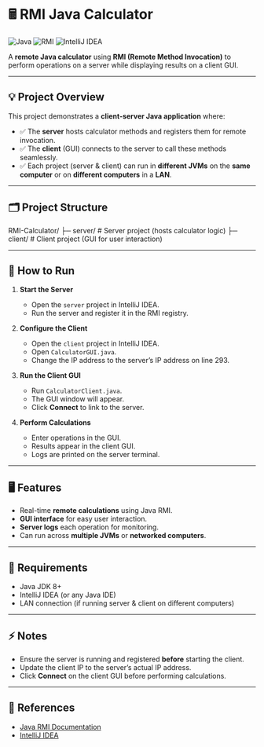 # 🖩 RMI Java Calculator

![Java](https://img.shields.io/badge/Java-ED8B00?logo=java&logoColor=white) ![RMI](https://img.shields.io/badge/RMI-remote-blue) ![IntelliJ IDEA](https://img.shields.io/badge/IntelliJ_IDEA-000000.svg?style=for-the-badge&logo=intellij-idea&logoColor=white)

A **remote Java calculator** using **RMI (Remote Method Invocation)** to perform operations on a server while displaying results on a client GUI.  

---

## 💡 Project Overview

This project demonstrates a **client-server Java application** where:  

- ✅ The **server** hosts calculator methods and registers them for remote invocation.  
- ✅ The **client** (GUI) connects to the server to call these methods seamlessly.  
- ✅ Each project (server & client) can run in **different JVMs** on the **same computer** or on **different computers** in a **LAN**.  

---

## 🗂️ Project Structure

RMI-Calculator/
├─ server/       # Server project (hosts calculator logic)
├─ client/       # Client project (GUI for user interaction)

---

## 🚀 How to Run

1. **Start the Server**  
   - Open the `server` project in IntelliJ IDEA.  
   - Run the server and register it in the RMI registry.  

2. **Configure the Client**  
   - Open the `client` project in IntelliJ IDEA.  
   - Open `CalculatorGUI.java`.  
   - Change the IP address to the server’s IP address on line 293.  

3. **Run the Client GUI**  
   - Run `CalculatorClient.java`.  
   - The GUI window will appear.  
   - Click **Connect** to link to the server.  

4. **Perform Calculations**  
   - Enter operations in the GUI.  
   - Results appear in the client GUI.  
   - Logs are printed on the server terminal.  

---

## 🖥️ Features

- Real-time **remote calculations** using Java RMI.  
- **GUI interface** for easy user interaction.  
- **Server logs** each operation for monitoring.  
- Can run across **multiple JVMs** or **networked computers**.  

---

## 📌 Requirements

- Java JDK 8+  
- IntelliJ IDEA (or any Java IDE)  
- LAN connection (if running server & client on different computers)  

---

## ⚡ Notes

- Ensure the server is running and registered **before** starting the client.  
- Update the client IP to the server’s actual IP address.  
- Click **Connect** on the client GUI before performing calculations.  

---

## 🔗 References

- [Java RMI Documentation](https://docs.oracle.com/en/java/javase/20/docs/api/java.rmi/package-summary.html)  
- [IntelliJ IDEA](https://www.jetbrains.com/idea/)  

